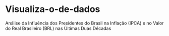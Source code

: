 # Visualiza-o-de-dados
Análise da Influência dos Presidentes do Brasil na Inflação (IPCA) e no Valor do Real Brasileiro (BRL) nas Últimas Duas Décadas

